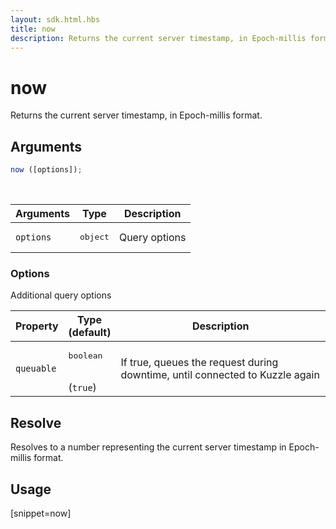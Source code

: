```yaml
---
layout: sdk.html.hbs
title: now
description: Returns the current server timestamp, in Epoch-millis format.
---
```


# now

Returns the current server timestamp, in Epoch-millis format.

## Arguments

```javascript
now ([options]);
```

<br/>

| Arguments | Type   | Description                         |
| --------- | ------ | ----------------------------------- |
| `options` | <pre>object</pre> | Query options |

### **Options**

Additional query options

| Property   | Type<br/>(default)   | Description                       |
| ---------- | ------- | --------------------------------- |
| `queuable` | <pre>boolean</pre><br/>(`true`) | If true, queues the request during downtime, until connected to Kuzzle again |

## Resolve

Resolves to a number representing the current server timestamp in Epoch-millis format.

## Usage

[snippet=now]
